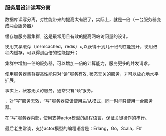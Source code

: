 ### 服务层设计读写分离

数据库读写分离，对性能带来的提高太有限了，实际上，就是一倍（一台服务器变成两台服务器）

缓存加服务器集群，这是最常用且有效的提高网站访问量的设计。

使用共享缓存（memcached，redis）可以获得十到几十倍的性能提升，使用进程内缓存，可以得到百倍的性能提升；

集群中增加一倍的服务器，可以增加一倍的计算能力，服务更多的并发请求。

使用服务器集群提高性能只对“读”服务有效, 状态无关的服务，才可以放心地水平扩展，

事实上，状态无关的服务，通常只有“读”服务。

，对“写”服务无效，“写”服务器应该使用主/从模式，同一时间只使用一台服务器。

在“写”服务器内部，使用支持actor模型的编程语言，保证关键操作的串行。

最后老生常谈，支持actor模型的编程语言是：Erlang，Go，Scala，F#
